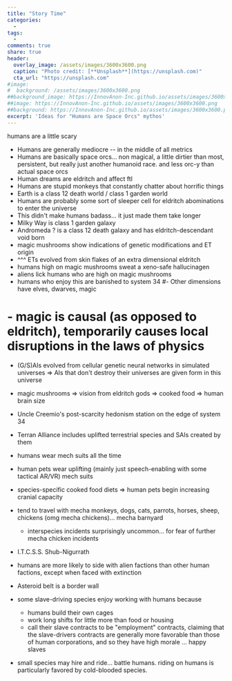 ```yaml
---
title: "Story Time"
categories:
  - 
tags:
  - 
comments: true
share: true
header:
  overlay_image: /assets/images/3600x3600.png
  caption: "Photo credit: [**Unsplash**](https://unsplash.com)"
  cta_url: "https://unsplash.com"
#image:
#  background: /assets/images/3600x3600.png
##background_image: https://InnovAnon-Inc.github.io/assets/images/3600x3600.png
##image: https://InnovAnon-Inc.github.io/assets/images/3600x3600.png
##background: https://InnovAnon-Inc.github.io/assets/images/3600x3600.png
excerpt: 'Ideas for "Humans are Space Orcs" mythos'
---
```



humans are a little scary
- Humans are generally mediocre -- in the middle of all metrics
- Humans are basically space orcs... non magical, a little dirtier than most, persistent, but really just another humanoid race. and less orc-y than actual space orcs
- Human dreams are eldritch and affect ftl
- Humans are stupid monkeys that constantly chatter about horrific things
- Earth is a class 12 death world / class 1 garden world
- Humans are probably some sort of sleeper cell for eldritch abominations to enter the universe
- This didn't make humans badass... it just made them take longer
- Milky Way is class 1 garden galaxy
- Andromeda ? is a class 12 death galaxy and has eldritch-descendant void born
- magic mushrooms show indications of genetic modifications and ET origin
- ^^^ ETs evolved from skin flakes of an extra dimensional eldritch
- humans high on magic mushrooms sweat a xeno-safe hallucinagen
- aliens lick humans who are high on magic mushrooms
- humans who enjoy this are banished to system 34
#- Other dimensions have elves, dwarves, magic
#  - magic is causal (as opposed to eldritch), temporarily causes local disruptions in the laws of physics
- (G/S)AIs evolved from cellular genetic neural networks in simulated universes => AIs that don't destroy their universes are given form in this universe
- magic mushrooms => vision from eldritch gods => cooked food => human brain size
- Uncle Creemio's post-scarcity hedonism station on the edge of system 34
- Terran Alliance includes uplifted terrestrial species and SAIs created by them

- humans wear mech suits all the time
- human pets wear uplifting (mainly just speech-enabling with some tactical AR/VR) mech suits
- species-specific cooked food diets => human pets begin increasing cranial capacity
- tend to travel with mecha monkeys, dogs, cats, parrots, horses, sheep, chickens (omg mecha chickens)... mecha barnyard
  - interspecies incidents surprisingly uncommon... for fear of further mecha chicken incidents
- I.T.C.S.S. Shub-Nigurrath
- humans are more likely to side with alien factions than other human factions, except when faced with extinction
- Asteroid belt is a border wall
- some slave-driving species enjoy working with humans because
  - humans build their own cages
  - work long shifts for little more than food or housing
  - call their slave contracts to be "employment" contracts, claiming that the slave-drivers contracts are generally more favorable than those of human corporations, and so they have high morale ... happy slaves
- small species may hire and ride... battle humans. riding on humans is particularly favored by cold-blooded species.
